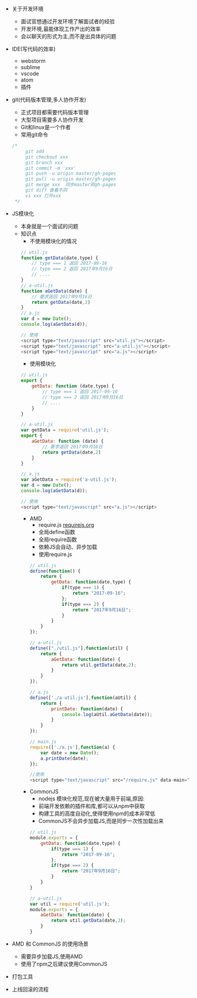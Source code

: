 * 关于开发环境
    + 面试官想通过开发环境了解面试者的经验
    + 开发环境,最能体现工作产出的效率
    + 会以聊天的形式为主,而不是出具体的问题

* IDE(写代码的效率)
    + webstorm
    + sublime
    + vscode
    + atom  
    + 插件   
* git(代码版本管理,多人协作开发)
    + 正式项目都需要代码版本管理
    + 大型项目需要多人协作开发
    + Git和linux是一个作者
    + 常用git命令
    ```js
    /*
         git add 
         git checkout xxx
         git branch xxx
         git commit -m 'xxx'
         git push -u origin master/gh-pages
         git pull -u origin master/gh-pages  
         git merge xxx  同步master和gh-pages
         git diff 查看不同
         vi xxx 打开xxx
     */ 
    ```

* JS模块化
    + 本身就是一个面试的问题
    + 知识点
        -  不使用模块化的情况
        ```js
        // util.js
        function getData(date,type) {
            // type === 1 返回 2017-09-16
            // type === 2 返回 2017年9月16日
            // ....
        } 
        // a-util.js
        function aGetData(date) {
            // 要求返回 2017年9月16日
            return getData(date,2)
        }
        // a.js
        var d = new Date();
        console.log(aGetData(d));

        // 使用
        <script type="text/javascript" src="util.js"></script>
        <script type="text/javascript" src="a-util.js"></script>
        <script type="text/javascript" src="a.js"></script>
        ```
        -  使用模块化
        ```js
        // util.js
        export {
            getData: function (date,type) {
                // type === 1 返回 2017-09-16
                // type === 2 返回 2017年9月16日
                // ....
            } 
        }

        // a-util.js
        var getData = require('util.js');
        export {
            aGetData: function (date) {
                // 要求返回 2017年9月16日
                return getData(date,2)
            }
        }

        // a.js
        var aGetData = require('a-util.js');
        var d = new Date();
        console.log(aGetData(d));   

        // 使用
        <script type="text/javascript" src="a.js"></script>
        ```
        -  AMD
            + require.js <a href="http://requirejs.org">requirejs.org</a> 
            + 全局define函数
            + 全局require函数
            + 依赖JS会自动、异步加载
            + 使用require.js
            ```js
            // util.js
            define(function() {
                return {
                    getData: function(date,type) {
                        if(type === 1) {
                            return "2017-09-16";
                        };
                        if(type === 2) {
                            return "2017年9月16日";
                        }
                    }    
                }
            });

            // a-util.js
            define(["./util.js"],function(util) {
                return {
                    aGetData: function(date) {
                        return util.getData(date,2);
                    }
                }
            });

            // a.js
            define(['./a-util.js'],function(aUtil) {
                return {
                    printDate: function(date) {
                        console.log(aUtil.aGetData(date));
                    }
                }
            });

            // main.js
            require(['./a.js'],function(a) {
                var date = new Date();
                a.printDate(date);
            });

            //使用
            <script type="text/javascript" src="/require.js" data-main="./main.js"></script>
            ```
        -  CommonJS
            + nodejs 模块化规范,现在被大量用于前端,原因:
            + 前端开发依赖的插件和库,都可以从npm中获取
            + 构建工具的高度自动化,使得使用npm的成本非常低
            + CommonJS不会异步加载JS,而是同步一次性加载出来
            ```js
            // util.js
            module.exports = {
                getData: function(date,type) {
                    if(type === 1) {
                        return "2017-09-16";
                    };
                    if(type === 2) {
                        return "2017年9月16日";
                    }
                }
            }

            // a-util.js
            var util = require('util.js');
            module.exports = {
                aGetData: function(date) {
                    return util.getData(date,2);
                }
            }
            ```
* AMD 和 CommonJS 的使用场景   
    + 需要异步加载JS,使用AMD
    + 使用了npm之后建议使用CommonJS         
* 打包工具
* 上线回滚的流程